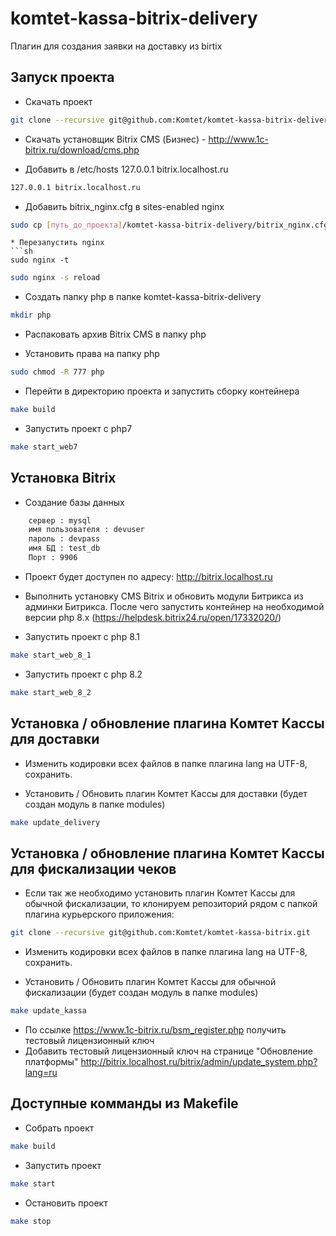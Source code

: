 # komtet-kassa-bitrix-delivery

Плагин для создания заявки на доставку из birtix

## Запуск проекта

- Скачать проект

```sh
git clone --recursive git@github.com:Komtet/komtet-kassa-bitrix-delivery.git
```

- Скачать установщик Bitrix CMS (Бизнес) - http://www.1c-bitrix.ru/download/cms.php

- Добавить в /etc/hosts 127.0.0.1 bitrix.localhost.ru

```sh
127.0.0.1 bitrix.localhost.ru
```

- Добавить bitrix_nginx.cfg в sites-enabled nginx

```sh
sudo cp [путь_до_проекта]/komtet-kassa-bitrix-delivery/bitrix_nginx.cfg /etc/nginx/sites-enabled
```

````
* Перезапустить nginx
```sh
sudo nginx -t
````

```sh
sudo nginx -s reload
```

- Создать папку php в папке komtet-kassa-bitrix-delivery

```sh
mkdir php
```

- Распаковать архив Bitrix CMS в папку php

- Установить права на папку php

```sh
sudo chmod -R 777 php
```

- Перейти в директорию проекта и запустить сборку контейнера

```sh
make build
```

- Запустить проект с php7

```sh
make start_web7
```

## Установка Bitrix

- Создание базы данных

```sh
    сервер : mysql
    имя пользователя : devuser
    пароль : devpass
    имя БД : test_db
    Порт : 9906
```

- Проект будет доступен по адресу: http://bitrix.localhost.ru

- Выполнить установку CMS Bitrix и обновить модули Битрикса из админки Битрикса.
  После чего запустить контейнер на необходимой версии php 8.x
  (https://helpdesk.bitrix24.ru/open/17332020/)

- Запустить проект с php 8.1

```sh
make start_web_8_1
```

- Запустить проект с php 8.2

```sh
make start_web_8_2
```

## Установка / обновление плагина Комтет Кассы для доставки

- Изменить кодировки всех файлов в папке плагина lang на UTF-8, сохранить.

- Установить / Обновить плагин Комтет Кассы для доставки (будет создан модуль в папке modules)

```sh
make update_delivery
```

## Установка / обновление плагина Комтет Кассы для фискализации чеков

- Если так же необходимо установить плагин Комтет Кассы для обычной фискализации, то клонируем репозиторий рядом с папкой плагина курьерского приложения:

```sh
git clone --recursive git@github.com:Komtet/komtet-kassa-bitrix.git
```

- Изменить кодировки всех файлов в папке плагина lang на UTF-8, сохранить.

- Установить / Обновить плагин Комтет Кассы для обычной фискализации (будет создан модуль в папке modules)

```sh
make update_kassa
```

- По ссылке https://www.1c-bitrix.ru/bsm_register.php получить тестовый лицензионный ключ
- Добавить тестовый лицензионный ключ на странице "Обновление платформы" http://bitrix.localhost.ru/bitrix/admin/update_system.php?lang=ru

## Доступные комманды из Makefile

- Собрать проект

```sh
make build
```

- Запустить проект

```sh
make start
```

- Остановить проект

```sh
make stop
```
